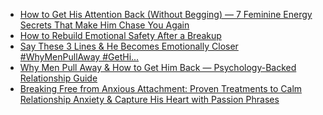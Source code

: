 <!-- BLOG-POST-LIST:START -->
- [How to Get His Attention Back &lpar;Without Begging&rpar; — 7 Feminine Energy Secrets That Make Him Chase You Again](https://understandman727.blogspot.com/2025/10/how-to-get-his-attention-back-without.html)
- [How to Rebuild Emotional Safety After a Breakup](https://understandman727.blogspot.com/2025/10/how-to-rebuild-emotional-safety-after.html)
- [Say These 3 Lines &amp; He Becomes Emotionally Closer #WhyMenPullAway #GetHi...](https://understandman727.blogspot.com/2025/10/say-these-3-lines-he-becomes.html)
- [Why Men Pull Away &amp; How to Get Him Back — Psychology-Backed Relationship Guide](https://understandman727.blogspot.com/2025/10/why-men-pull-away-how-to-get-him-back.html)
- [Breaking Free from Anxious Attachment: Proven Treatments to Calm Relationship Anxiety &amp; Capture His Heart with Passion Phrases](https://understandman727.blogspot.com/2025/10/breaking-free-from-anxious-attachment.html)
<!-- BLOG-POST-LIST:END -->
